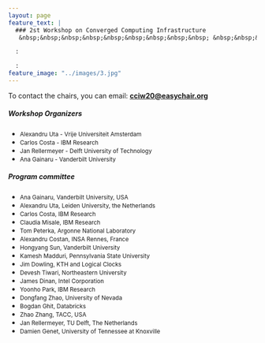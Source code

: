 ```yaml
---
layout: page
feature_text: | 
  ### 2st Workshop on Converged Computing Infrastructure
   &nbsp;&nbsp;&nbsp;&nbsp;&nbsp;&nbsp;&nbsp;&nbsp;&nbsp; &nbsp;&nbsp;&nbsp;&nbsp;&nbsp;&nbsp;&nbsp;&nbsp;&nbsp; &nbsp;&nbsp;&nbsp;&nbsp;&nbsp;&nbsp;&nbsp;&nbsp;&nbsp; &nbsp;&nbsp;&nbsp;&nbsp;&nbsp;&nbsp;&nbsp;&nbsp;&nbsp;  &nbsp;&nbsp;&nbsp;&nbsp;&nbsp;&nbsp;&nbsp;&nbsp;&nbsp; &nbsp;&nbsp;&nbsp;&nbsp;&nbsp;&nbsp;&nbsp;&nbsp;&nbsp; June 23, 2020 Stockholm, Sweden

  :

  :
feature_image: "../images/3.jpg"
---
```


To contact the chairs, you can email: **cciw20@easychair.org**

##### Workshop Organizers

* <small>Alexandru Uta - Vrije Universiteit Amsterdam</small>
* <small>Carlos Costa - IBM Research</small>
* <small>Jan Rellermeyer - Delft University of Technology</small>
* <small>Ana Gainaru - Vanderbilt University</small>

##### Program committee

* <small>Ana Gainaru, Vanderbilt University, USA</small>
* <small>Alexandru Uta, Leiden University, the Netherlands</small>
* <small>Carlos Costa, IBM Research</small>
* <small>Claudia Misale, IBM Research</small>
* <small>Tom Peterka, Argonne National Laboratory</small>
* <small>Alexandru Costan, INSA Rennes, France</small>
* <small>Hongyang Sun, Vanderbilt University</small>
* <small>Kamesh Madduri, Pennsylvania State University</small>
* <small>Jim Dowling, KTH and Logical Clocks</small>
* <small>Devesh Tiwari, Northeastern University</small>
* <small>James Dinan, Intel Corporation</small>
* <small>Yoonho Park, IBM Research</small>
* <small>Dongfang Zhao, University of Nevada</small>
* <small>Bogdan Ghit, Databricks </small>
* <small>Zhao Zhang, TACC, USA </small>
* <small>Jan Rellermeyer, TU Delft, The Netherlands</small>
* <small>Damien Genet, University of Tennessee at Knoxville</small>

